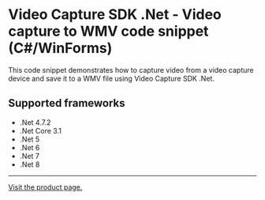 ﻿# Video Capture SDK .Net - Video capture to WMV code snippet (C#/WinForms)

This code snippet demonstrates how to capture video from a video capture device and save it to a WMV file using Video Capture SDK .Net.

## Supported frameworks

* .Net 4.7.2
* .Net Core 3.1
* .Net 5
* .Net 6
* .Net 7
* .Net 8

---

[Visit the product page.](https://www.visioforge.com/video-capture-sdk-net)
